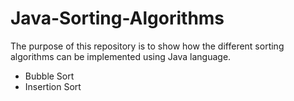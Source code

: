# Java-Sorting-Algorithms
The purpose of this repository is to show how the different sorting algorithms can be implemented using Java language.

- Bubble Sort
- Insertion Sort

